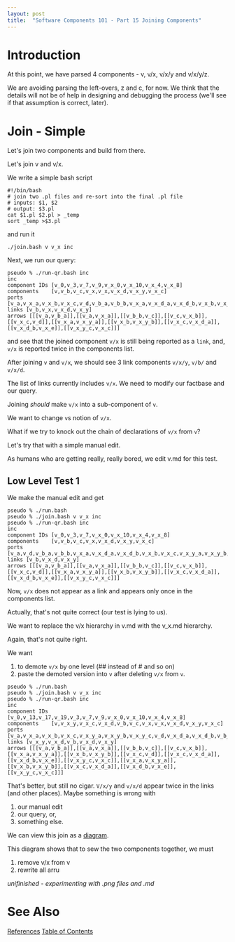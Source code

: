 ```yaml
---
layout: post
title:  "Software Components 101 - Part 15 Joining Components"
---
```


# Introduction

At this point, we have parsed 4 components - v, v/x, v/x/y and v/x/y/z.

We are avoiding parsing the left-overs, z and c, for now. We think that the details will not be of help in designing and debugging the process (we'll see if that assumption is correct, later).

# Join - Simple

Let's join two components and build from there.

Let's join v and v/x.

We write a simple bash script
```
#!/bin/bash
# join two .pl files and re-sort into the final .pl file
# inputs: $1, $2
# output: $3.pl
cat $1.pl $2.pl > _temp
sort _temp >$3.pl
```
and run it
```
./join.bash v v_x inc
```

Next, we run our query:
```
pseudo % ./run-qr.bash inc
inc
component IDs [v_0,v_3,v_7,v_9,v_x_0,v_x_10,v_x_4,v_x_8]
components    [v,v_b,v_c,v_x,v_x,v_x_d,v_x_y,v_x_c]
ports [v_a,v_x_a,v_x_b,v_x_c,v_d,v_b_a,v_b_b,v_x_a,v_x_d_a,v_x_d_b,v_x_b,v_x_c,v_x_y_a,v_x_y_b,v_x_y_c]
links [v_b,v_x,v_x_d,v_x_y]
arrows [[[v_a,v_b_a]],[[v_a,v_x_a]],[[v_b_b,v_c]],[[v_c,v_x_b]],[[v_x_c,v_d]],[[v_x_a,v_x_y_a]],[[v_x_b,v_x_y_b]],[[v_x_c,v_x_d_a]],[[v_x_d_b,v_x_e]],[[v_x_y_c,v_x_c]]]
```

and see that the joined component `v/x` is still being reported as a `link`, and, `v/x` is reported twice in the components list.

After joining `v` and `v/x`, we should see 3 link components `v/x/y`, `v/b/` and `v/x/d`.

The list of links currently includes `v/x`. We need to modify our factbase and our query.

Joining _should_ make `v/x` into a sub-component of `v`.

We want to change `v`s notion of `v/x`.

What if we try to knock out the chain of declarations of `v/x` from `v`? 

Let's try that with a simple manual edit.

As humans who are getting really, really bored, we edit v.md for this test.

## Low Level Test 1
We make the manual edit and get
```
pseudo % ./run.bash 
pseudo % ./join.bash v v_x inc
pseudo % ./run-qr.bash inc
inc
component IDs [v_0,v_3,v_7,v_x_0,v_x_10,v_x_4,v_x_8]
components    [v,v_b,v_c,v_x,v_x_d,v_x_y,v_x_c]
ports [v_a,v_d,v_b_a,v_b_b,v_x_a,v_x_d_a,v_x_d_b,v_x_b,v_x_c,v_x_y_a,v_x_y_b,v_x_y_c]
links [v_b,v_x_d,v_x_y]
arrows [[[v_a,v_b_a]],[[v_a,v_x_a]],[[v_b_b,v_c]],[[v_c,v_x_b]],[[v_x_c,v_d]],[[v_x_a,v_x_y_a]],[[v_x_b,v_x_y_b]],[[v_x_c,v_x_d_a]],[[v_x_d_b,v_x_e]],[[v_x_y_c,v_x_c]]]
```

Now, `v/x` does not appear as a link and appears only once in the components list.

Actually, that's not quite correct (our test is lying to us).

We want to replace the v/x hierarchy in v.md with the v_x.md hierarchy.

Again, that's not quite right.

We want
1. to demote `v/x` by one level (## instead of # and so on)
2. paste the demoted version into `v` after deleting `v/x` from `v`.

```
pseudo % ./run.bash
pseudo % ./join.bash v v_x inc
pseudo % ./run-qr.bash inc    
inc
component IDs [v_0,v_13,v_17,v_19,v_3,v_7,v_9,v_x_0,v_x_10,v_x_4,v_x_8]
components    [v,v_x_y,v_x_c,v_x_d,v_b,v_c,v_x,v_x,v_x_d,v_x_y,v_x_c]
ports [v_a,v_x_a,v_x_b,v_x_c,v_x_y_a,v_x_y_b,v_x_y_c,v_d,v_x_d_a,v_x_d_b,v_b_a,v_b_b,v_x_a,v_x_d_a,v_x_d_b,v_x_b,v_x_c,v_x_y_a,v_x_y_b,v_x_y_c]
links [v_x_y,v_x_d,v_b,v_x_d,v_x_y]
arrows [[[v_a,v_b_a]],[[v_a,v_x_a]],[[v_b_b,v_c]],[[v_c,v_x_b]],[[v_x_a,v_x_y_a]],[[v_x_b,v_x_y_b]],[[v_x_c,v_d]],[[v_x_c,v_x_d_a]],[[v_x_d_b,v_x_e]],[[v_x_y_c,v_x_c]],[[v_x_a,v_x_y_a]],[[v_x_b,v_x_y_b]],[[v_x_c,v_x_d_a]],[[v_x_d_b,v_x_e]],[[v_x_y_c,v_x_c]]]

```

That's better, but still no cigar.  `V/x/y` and `v/x/d` appear twice in the links (and other places).  Maybe something is wrong with
1. our manual edit
2. our query, or,
3. something else.

We can view this join as a [diagram](2021-05-25-join.png).

This diagram shows that to sew the two components together, we must
1. remove v/x from v
2. rewrite all arru

_unifinished - experimenting with .png files and .md_



# See Also

[References](https://guitarvydas.github.io/2021/01/14/References.html)
[Table of Contents](https://guitarvydas.github.io/2021/05/14/Table-Of-Contents.html)

<script src="https://utteranc.es/client.js" 
        repo="guitarvydas/guitarvydas.github.io" 
        issue-term="pathname" 
        theme="github-light" 
        crossorigin="anonymous" 
        async> 
</script> 
